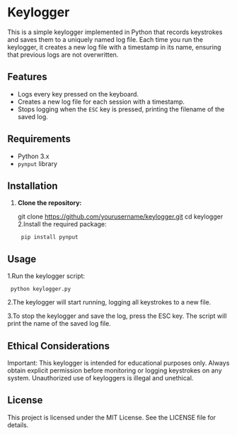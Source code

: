 # Keylogger

This is a simple keylogger implemented in Python that records keystrokes and saves them to a uniquely named log file. Each time you run the keylogger, it creates a new log file with a timestamp in its name, ensuring that previous logs are not overwritten.

## Features

- Logs every key pressed on the keyboard.
- Creates a new log file for each session with a timestamp.
- Stops logging when the `ESC` key is pressed, printing the filename of the saved log.

## Requirements

- Python 3.x
- `pynput` library

## Installation

1. **Clone the repository:**

   git clone https://github.com/yourusername/keylogger.git
   cd keylogger
2.Install the required package:

        pip install pynput
## Usage

 1.Run the keylogger script:

     python keylogger.py

 2.The keylogger will start running, logging all keystrokes to a new file.

 3.To stop the keylogger and save the log, press the ESC key. The script will print the name of the saved log file.
 
 ## Ethical Considerations

  Important: This keylogger is intended for educational purposes only. Always obtain explicit permission before monitoring or logging keystrokes on any       system. Unauthorized use of keyloggers is illegal and unethical.
  
## License

This project is licensed under the MIT License. See the LICENSE file for details.
